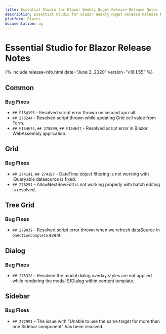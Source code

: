 ```yaml
---
title: Essential Studio for Blazor Weekly Nuget Release Release Notes  
description: Essential Studio for Blazor Weekly Nuget Release Release Notes  
platform: Blazor
documentation: ug
---
```


# Essential Studio for Blazor  Release Notes  

{% include release-info.html date="June 2, 2020"  version="v18.1.55" %} 

##  Common

###    Bug Fixes

- `## F154195` - Resolved script error thrown on second api call.
- `## 273244` - Resolved script thrown while updating Grid cell value from Form.
- `## F154674`, `## 278899`, `## F154647` - Resolved script error in Blazor WebAssembly application.

##  Grid

###    Bug Fixes

- `## 274141`, `## 274187` - DateTime object filtering is not working with IQueryable datasource is fixed.
- `## 276294` - AllowNextRowEdit is not working properly with batch editing is resolved.

##  Tree Grid

###    Bug Fixes

- `## 279039` - Resolved script error thrown when we refresh dataSource in `OnActionComplete` event.

##  Dialog

###    Bug Fixes

- `## 275328` - Resolved the modal dialog overlay styles are not applied while rendering the modal SfDialog within content template.

##  Sidebar

###    Bug Fixes

- `## 272991` - The issue with "Unable to use the same target for more than one Sidebar component" has been resolved.
